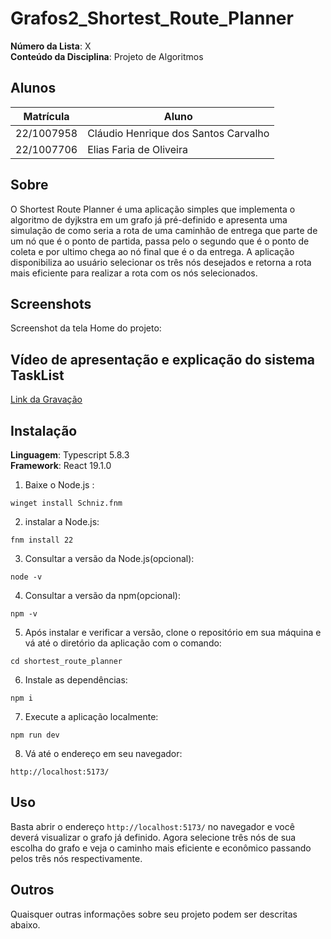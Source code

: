 # Grafos2_Shortest_Route_Planner

**Número da Lista**: X<br>
**Conteúdo da Disciplina**: Projeto de Algoritmos<br>

## Alunos
|Matrícula | Aluno |
| -- | -- |
| 22/1007958  |  Cláudio Henrique dos Santos Carvalho |
| 22/1007706  |  Elias Faria de Oliveira |

## Sobre
O Shortest Route Planner é uma aplicação simples que implementa o algoritmo de dyjkstra em um grafo já pré-definido e apresenta uma simulação de como seria a rota de uma caminhão de entrega que parte de um nó que é o ponto de partida, passa pelo o segundo que é o ponto de coleta e por ultimo chega ao nó final que é o da entrega. A aplicação disponibiliza ao usuário selecionar os três nós desejados e retorna a rota mais eficiente para realizar a rota com os nós selecionados.

## Screenshots

Screenshot da tela Home do projeto:


## Vídeo de apresentação e explicação do sistema TaskList

[Link da Gravação]()

## Instalação 
**Linguagem**: Typescript 5.8.3<br>
**Framework**: React 19.1.0<br>

1. Baixe o Node.js :
```
winget install Schniz.fnm
```

2. instalar a Node.js:
```
fnm install 22
```

3. Consultar a versão da Node.js(opcional):
```
node -v 
```

4. Consultar a versão da npm(opcional):
```
npm -v
```

5. Após instalar e verificar a versão, clone o repositório em sua máquina e vá até o diretório da aplicação com o comando:
```
cd shortest_route_planner
```

6. Instale as dependências:
```
npm i
```

7. Execute a aplicação localmente:
```
npm run dev
```

8. Vá até o endereço em seu navegador:
```
http://localhost:5173/
```

## Uso 

Basta abrir o endereço ```http://localhost:5173/``` no navegador e você deverá visualizar o grafo já definido. Agora selecione três nós de sua escolha do grafo e veja o caminho mais eficiente e econômico passando pelos três nós respectivamente.

## Outros 
Quaisquer outras informações sobre seu projeto podem ser descritas abaixo.